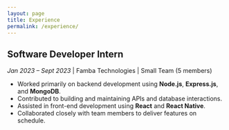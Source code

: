 ```yaml
---
layout: page
title: Experience
permalink: /experience/
---
```


## Software Developer Intern
*Jan 2023 – Sept 2023* | Famba Technologies | Small Team (5 members)  
- Worked primarily on backend development using **Node.js**, **Express.js**, and **MongoDB**.  
- Contributed to building and maintaining APIs and database interactions.  
- Assisted in front-end development using **React** and **React Native**.  
- Collaborated closely with team members to deliver features on schedule.

